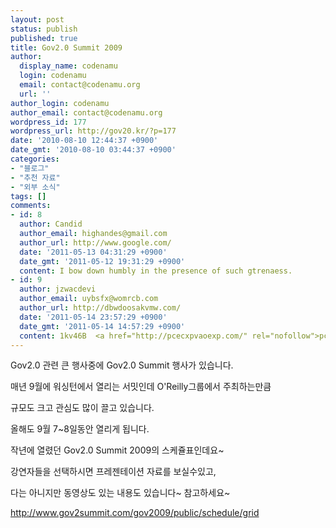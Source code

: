 ```yaml
---
layout: post
status: publish
published: true
title: Gov2.0 Summit 2009
author:
  display_name: codenamu
  login: codenamu
  email: contact@codenamu.org
  url: ''
author_login: codenamu
author_email: contact@codenamu.org
wordpress_id: 177
wordpress_url: http://gov20.kr/?p=177
date: '2010-08-10 12:44:37 +0900'
date_gmt: '2010-08-10 03:44:37 +0900'
categories:
- "블로그"
- "추천 자료"
- "외부 소식"
tags: []
comments:
- id: 8
  author: Candid
  author_email: highandes@gmail.com
  author_url: http://www.google.com/
  date: '2011-05-13 04:31:29 +0900'
  date_gmt: '2011-05-12 19:31:29 +0900'
  content: I bow down humbly in the presence of such gtrenaess.
- id: 9
  author: jzwacdevi
  author_email: uybsfx@womrcb.com
  author_url: http://dbwdoosakvmw.com/
  date: '2011-05-14 23:57:29 +0900'
  date_gmt: '2011-05-14 14:57:29 +0900'
  content: 1kv46B  <a href="http://pcecxpvaoexp.com/" rel="nofollow">pcecxpvaoexp</a>
---
```

<p>Gov2.0 관련 큰 행사중에 Gov2.0 Summit 행사가 있습니다.</p>
<p>매년 9월에 워싱턴에서 열리는 서밋인데 O'Reilly그룹에서 주최하는만큼</p>
<p>규모도 크고 관심도 많이 끌고 있습니다.</p>
<p>올해도 9월 7~8일동안 열리게 됩니다.</p>
<p>작년에 열렸던 Gov2.0 Summit 2009의 스케쥴표인데요~</p>
<p>강연자들을 선택하시면 프레젠테이션 자료를 보실수있고,</p>
<p>다는 아니지만 동영상도 있는 내용도 있습니다~ 참고하세요~</p>
<p><a href="http://www.gov2summit.com/gov2009/public/schedule/grid">http://www.gov2summit.com/gov2009/public/schedule/grid</a></p>
